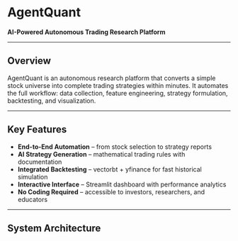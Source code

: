 # AgentQuant  
**AI-Powered Autonomous Trading Research Platform**

---

## Overview  
AgentQuant is an autonomous research platform that converts a simple stock universe into complete trading strategies within minutes. It automates the full workflow: data collection, feature engineering, strategy formulation, backtesting, and visualization.

---

## Key Features  
- **End-to-End Automation** – from stock selection to strategy reports  
- **AI Strategy Generation** – mathematical trading rules with documentation  
- **Integrated Backtesting** – vectorbt + yfinance for fast historical simulation  
- **Interactive Interface** – Streamlit dashboard with performance analytics  
- **No Coding Required** – accessible to investors, researchers, and educators  

---

## System Architecture  
